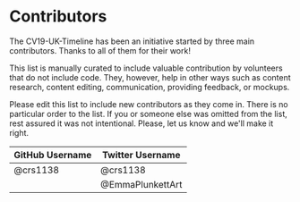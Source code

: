 # Contributors

The CV19-UK-Timeline has been an initiative started by three main contributors. Thanks to all of them for their work!

This list is manually curated to include valuable contribution by volunteers that do not include code. They, however,
help in other ways such as content research, content editing, communication, providing feedback, or mockups.

Please edit this list to include new contributors as they come in. There is no particular order to the list. If you or
someone else was omitted from the list, rest assured it was not intentional. Please, let us know and we'll make it 
right.

| GitHub Username | Twitter Username    |
|-----------------|---------------------|
| @crs1138        | @crs1138            |
|                 | @EmmaPlunkettArt    |